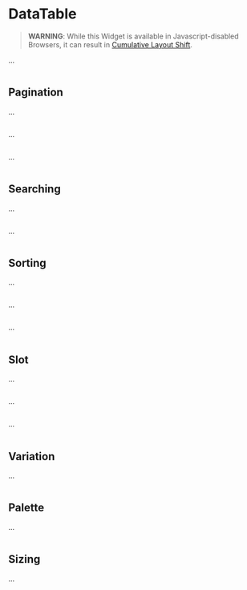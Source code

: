 # DataTable

> **WARNING**: While this Widget is available in Javascript-disabled Browsers, it can result in [Cumulative Layout Shift](https://web.dev/cls/).

...

```svelte {title="DataTable Preview" mode="repl"}

```

## Pagination

...

```svelte {title="DataTable Pagination" mode="repl"}

```

...

```svelte {title="DataTable Pagination Page" mode="repl"}

```

...

```svelte {title="DataTable Pagination Paging" mode="repl"}

```

## Searching

...

```svelte {title="DataTable Searching" mode="repl"}

```

...

```svelte {title="DataTable Searching Algorithm" mode="repl"}

```

## Sorting

...

```svelte {title="DataTable Sorting" mode="repl"}

```

...

```svelte {title="DataTable Sorting Mode" mode="repl"}

```

...

```svelte {title="DataTable Sorting Algorithm" mode="repl"}

```

## Slot

...

```svelte {title="DataTable Slot" mode="repl"}

```

...

```svelte {title="DataTable Slot Paging" mode="repl"}

```

...

```svelte {title="DataTable Slot Sorting" mode="repl"}

```

## Variation

...

```svelte {title="DataTable Variation" mode="repl"}

```

## Palette

...

```svelte {title="DataTable Palette" mode="repl"}

```

## Sizing

...

```svelte {title="DataTable Sizing" mode="repl"}

```
